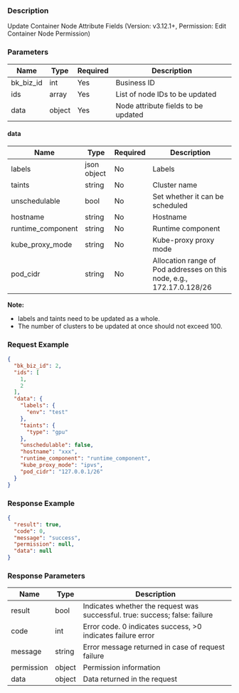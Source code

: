 ### Description

Update Container Node Attribute Fields (Version: v3.12.1+, Permission: Edit Container Node Permission)

### Parameters

| Name      | Type   | Required | Description                         |
|-----------|--------|----------|-------------------------------------|
| bk_biz_id | int    | Yes      | Business ID                         |
| ids       | array  | Yes      | List of node IDs to be updated      |
| data      | object | Yes      | Node attribute fields to be updated |

#### data

| Name              | Type        | Required | Description                                                           |
|-------------------|-------------|----------|-----------------------------------------------------------------------|
| labels            | json object | No       | Labels                                                                |
| taints            | string      | No       | Cluster name                                                          |
| unschedulable     | bool        | No       | Set whether it can be scheduled                                       |
| hostname          | string      | No       | Hostname                                                              |
| runtime_component | string      | No       | Runtime component                                                     |
| kube_proxy_mode   | string      | No       | Kube-proxy proxy mode                                                 |
| pod_cidr          | string      | No       | Allocation range of Pod addresses on this node, e.g., 172.17.0.128/26 |

**Note:**

- labels and taints need to be updated as a whole.
- The number of clusters to be updated at once should not exceed 100.

### Request Example

```json
{
  "bk_biz_id": 2,
  "ids": [
    1,
    2
  ],
  "data": {
    "labels": {
      "env": "test"
    },
    "taints": {
      "type": "gpu"
    },
    "unschedulable": false,
    "hostname": "xxx",
    "runtime_component": "runtime_component",
    "kube_proxy_mode": "ipvs",
    "pod_cidr": "127.0.0.1/26"
  }
}
```

### Response Example

```json
{
  "result": true,
  "code": 0,
  "message": "success",
  "permission": null,
  "data": null
}
```

### Response Parameters

| Name       | Type   | Description                                                                 |
|------------|--------|-----------------------------------------------------------------------------|
| result     | bool   | Indicates whether the request was successful. true: success; false: failure |
| code       | int    | Error code. 0 indicates success, >0 indicates failure error                 |
| message    | string | Error message returned in case of request failure                           |
| permission | object | Permission information                                                      |
| data       | object | Data returned in the request                                                |
